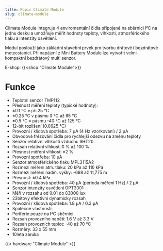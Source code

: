 ```yaml
---
title: Popis Climate Module
slug: climate-module
---
```


Climate Module integruje 4 enviromentální čidla připojené na sběrnici I²C na jednu desku a umožňuje měřit hodnoty teploty, vlhkosti, atmosférického tlaku a intenzity osvětlení.

Modul poslouží jako základní stavební prvek pro tvorbu drátové i bezdrátové meteostanici. Při napájení z Mini Battery Module lze vytvořit velmi kompaktní bezdrátový multi senzor.

E-shop: {{<shop "Climate Module">}}


# Funkce

  * Teplotní senzor TMP112
  * Přesnost měření teploty (typické hodnoty):
  * ±0.1 °C v při 25 °C
  * ±0.25 °C v pásmu 0 °C až 65 °C
  * ±0.5 °C v pásmu -40 °C až 125 °C
  * 12-bit rozlišení (0.0625 °C)
  * Provozní / klidová spotřeba: 7 µA (4 Hz vzorkování) / 2 µA
  * Obvodové frézování čidla pro rychlejší odezvu na změnu teploty
  * Senzor relativní vlhkosti vzduchu SHT20
  * Rozsah relativní vlhkosti 0 % až 100 %
  * Přesnost měření vlhkosti ±2 %
  * Provozní spotřeba: 10 µA
  * Senzor atmosférického tlaku MPL3115A2
  * Rozmezí měření atm. tlaku: 20 kPa až 110 kPa
  * Rozmezí měření nadm. výšky: -698 až 11,775 m
  * Přesnost: ±0.4 kPa
  * Provozní / klidová spotřeba: 40 µA (perioda měření 1 Hz) / 2 µA
  * Senzor intenzity osvětlení OPT3001
  * Měří v rozsahu od 0.01 do 83000 lux
  * 23bitový efektivní dynamický rozsah
  * Provozní / klidová spotřeba: 1.8 µA / 0.3 µA
  * Společné vlastnosti:
  * Periferie pouze na I²C sběrnici
  * Rozsah provozního napětí: 1.6 V až 3.3 V
  * Rozsah provozních teplot: -40 až 70 °C
  * Rozměry: 33 x 55 mm
  * 10letá záruka
  
  


{{< hardware "Climate Module" >}}
